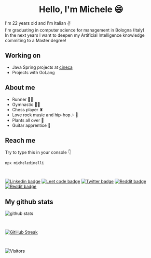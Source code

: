 
# <div align=center>Hello, I'm Michele 😄</div>

I'm 22 years old and I'm Italian ✌️  
I'm graduating in computer science for management in Bologna (Italy)  
In the next years I want to deepen my Artificial Intelligence knowledge commiting to a Master degree!

## Working on

- Java Spring projects at [cineca](https://www.cineca.it/)
- Projects with GoLang

## About me 

- Runner 🏃‍♂️
- Gymnastic 🤸🏻
- Chess player ♜
- Love rock music and hip-hop 🎶 🎤
- Plants all over 🌱
- Guitar apprentice 🎸

## Reach me

Try to type this in your console 👇

```
npx micheledinelli
```  

<br>

[![Linkedin badge](https://img.shields.io/badge/-micheledinelli-blue?logo=Linkedin)](https://www.linkedin.com/in/michele-dinelli-080451214/)
[![Leet code badge](https://img.shields.io/badge/-micheledinelli-white?logo=Leetcode)](https://leetcode.com/michele_dinelli/)
[![Twitter badge](https://img.shields.io/badge/-micheledinelli-white?logo=Twitter)](https://twitter.com/michele_dinelli)
[![Reddit badge](https://img.shields.io/badge/-micheledinelli-white?logo=Reddit)](https://www.reddit.com/user/micheledinelli)
[![Reddit badge](https://img.shields.io/badge/-micheledinelli-white?logo=Gmail)](mailto:dinellimichele00@gmail.com)

## My github stats

![github stats](https://github-readme-stats.vercel.app/api?username=micheledinelli&theme=graywhite&show_icons=true&hide_border=true&&count_private=true&include_all_commits=true)

<br>

[![GitHub Streak](https://streak-stats.demolab.com/?user=micheledinelli&theme=graywhite)](https://git.io/streak-stats)

<br>

![Visitors](https://api.visitorbadge.io/api/VisitorHit?user=micheledinelli&repo=github-visitors-badge&countColor=%237B1E7A)
